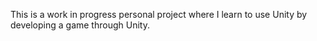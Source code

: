 This is a work in progress personal project where I learn to use Unity by developing a game through Unity.

